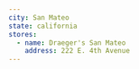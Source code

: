 ```yaml
---
city: San Mateo
state: california
stores:
  - name: Draeger's San Mateo
    address: 222 E. 4th Avenue
---
```

